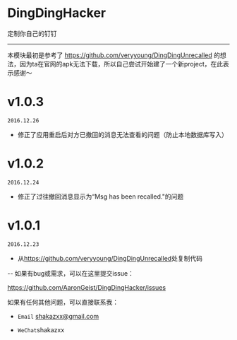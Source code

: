 # DingDingHacker
定制你自己的钉钉

---

本模块最初是参考了 <https://github.com/veryyoung/DingDingUnrecalled> 的想法，因为ta在官网的apk无法下载，所以自己尝试开始建了一个新project，在此表示感谢～

# v1.0.3
`2016.12.26`

- 修正了应用重启后对方已撤回的消息无法查看的问题（防止本地数据库写入）

# v1.0.2
`2016.12.24`

- 修正了过往撤回消息显示为“Msg has been recalled."的问题

# v1.0.1
`2016.12.23`

- 从<https://github.com/veryyoung/DingDingUnrecalled>处复制代码


--
如果有bug或需求，可以在这里提交issue：

<https://github.com/AaronGeist/DingDingHacker/issues>

如果有任何其他问题，可以直接联系我：

- `Email` shakazxx@gmail.com

- `WeChat`shakazxx

